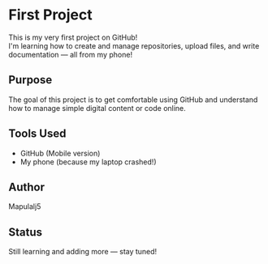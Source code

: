 # First Project

This is my very first project on GitHub!  
I'm learning how to create and manage repositories, upload files, and write documentation — all from my phone!

## Purpose
The goal of this project is to get comfortable using GitHub and understand how to manage simple digital content or code online.

## Tools Used
- GitHub (Mobile version)
- My phone (because my laptop crashed!)

## Author
Mapulalj5

## Status
Still learning and adding more — stay tuned!
